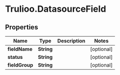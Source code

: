 # Trulioo.DatasourceField

## Properties

Name | Type | Description | Notes
------------ | ------------- | ------------- | -------------
**fieldName** | **String** |  | [optional] 
**status** | **String** |  | [optional] 
**fieldGroup** | **String** |  | [optional] 


